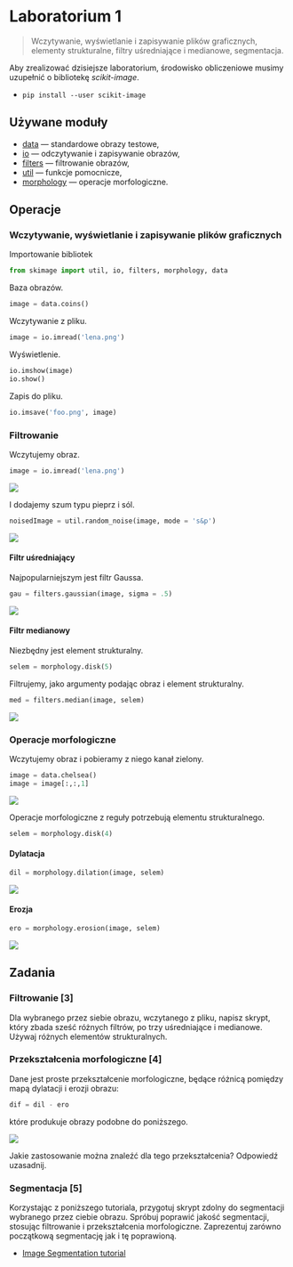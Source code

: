 # Laboratorium 1
> Wczytywanie, wyświetlanie i zapisywanie plików graficznych, elementy strukturalne, filtry uśredniające i medianowe, segmentacja.

Aby zrealizować dzisiejsze laboratorium, środowisko obliczeniowe musimy uzupełnić o bibliotekę *scikit-image*.

- `pip install --user scikit-image`

## Używane moduły

- [data](http://scikit-image.org/docs/dev/api/skimage.data.html) — standardowe obrazy testowe,
- [io](http://scikit-image.org/docs/dev/api/skimage.io.html) — odczytywanie i zapisywanie obrazów,
- [filters](http://scikit-image.org/docs/dev/api/skimage.filters.html) — filtrowanie obrazów,
- [util](http://scikit-image.org/docs/dev/api/skimage.util.html) — funkcje pomocnicze,
- [morphology](http://scikit-image.org/docs/dev/api/skimage.morphology.html) — operacje morfologiczne.

## Operacje
### Wczytywanie, wyświetlanie i zapisywanie plików graficznych
Importowanie bibliotek

```python
from skimage import util, io, filters, morphology, data
```

Baza obrazów.

```python
image = data.coins()
```

Wczytywanie z pliku.

```python
image = io.imread('lena.png')
```

Wyświetlenie.

```python
io.imshow(image)
io.show()
```

Zapis do pliku.

```python
io.imsave('foo.png', image)
```

### Filtrowanie

Wczytujemy obraz.

```python
image = io.imread('lena.png')
```

![](figures/f_image.png)

I dodajemy szum typu pieprz i sól.

```python
noisedImage = util.random_noise(image, mode = 's&p')
```

![](figures/f_noisedImage.png)


#### Filtr uśredniający

Najpopularniejszym jest filtr Gaussa.

```python
gau = filters.gaussian(image, sigma = .5)
```

![](figures/f_gau.png)

#### Filtr medianowy
Niezbędny jest element strukturalny.

```python
selem = morphology.disk(5)
```

Filtrujemy, jako argumenty podając obraz i element strukturalny.

```python
med = filters.median(image, selem)
```

![](figures/f_med.png)

### Operacje morfologiczne

Wczytujemy obraz i pobieramy z niego kanał zielony.

```python
image = data.chelsea()
image = image[:,:,1]
```

![](figures/m_image.png)

Operacje morfologiczne z reguły potrzebują elementu strukturalnego.

```python
selem = morphology.disk(4)
```

#### Dylatacja

```python
dil = morphology.dilation(image, selem)
```

![](figures/m_dil.png)

#### Erozja

```python
ero = morphology.erosion(image, selem)
```

![](figures/m_ero.png)


## Zadania

### Filtrowanie [3]

Dla wybranego przez siebie obrazu, wczytanego z pliku, napisz skrypt, który zbada sześć różnych filtrów, po trzy uśredniające i medianowe. Używaj różnych elementów strukturalnych.

### Przekształcenia morfologiczne [4]
Dane jest proste przekształcenie morfologiczne, będące różnicą pomiędzy mapą dylatacji i erozji obrazu:

```python
dif = dil - ero
```

które produkuje obrazy podobne do poniższego.

![](figures/m_dif.png)

Jakie zastosowanie można znaleźć dla tego przekształcenia? Odpowiedź uzasadnij.

### Segmentacja [5]

Korzystając z poniższego tutoriala, przygotuj skrypt zdolny do segmentacji wybranego przez ciebie obrazu. Spróbuj poprawić jakość segmentacji, stosując filtrowanie i przekształcenia morfologiczne. Zaprezentuj zarówno początkową segmentację jak i tę poprawioną.

- [Image Segmentation tutorial](http://scikit-image.org/docs/dev/user_guide/tutorial_segmentation.html)
